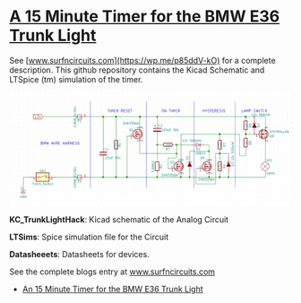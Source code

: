 # [A 15 Minute Timer for the BMW E36 Trunk Light](https://wp.me/p85ddV-kO)

See [www.surfncircuits.com](https://wp.me/p85ddV-kO)  for a complete description.  This github repository contains the Kicad Schematic and LTSpice (tm) simulation of the timer.  

![Timer Circuit](https://github.com/drkmsmithjr/Analog15TimerForBWMTrunkLight/blob/master/KC_TrunkLightHack/TrunkLightHackSchematic.PNG)

__KC_TrunkLightHack__:  Kicad schematic of the Analog Circuit
  
__LTSims__:  Spice simulation file for the Circuit

__Datasheeets__: Datasheets for devices. 

See the complete blogs entry at  www.surfncircuits.com
  * [An 15 Minute Timer for the BMW E36 Trunk Light](https://wp.me/p85ddV-kO)

